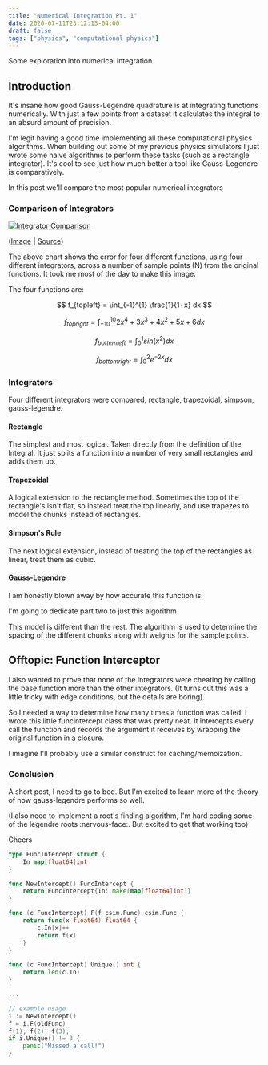 ```yaml
---
title: "Numerical Integration Pt. 1"
date: 2020-07-11T23:12:13-04:00
draft: false
tags: ["physics", "computational physics"]
---
```


Some exploration into numerical integration.

<!--more-->

## Introduction

It's insane how good Gauss-Legendre quadrature is at integrating functions numerically. With just a few points from a dataset it calculates the integral to an absurd amount of precision.

I'm legit having a good time implementing all these computational physics algorithms. When building out some of my previous physics simulators I just wrote some naive algorithms to perform these tasks (such as a rectangle integrator). It's cool to see just how much better a tool like Gauss-Legendre is comparatively.

In this post we'll compare the most popular numerical integrators

### Comparison of Integrators

[![Integrator Comparison](https://github.com/c0nrad/csim/blob/master/examples/integrate/integrate_example.png?raw=true)](https://github.com/c0nrad/csim/blob/master/examples/integrate/integrate_example.png?raw=true)

([Image](https://github.com/c0nrad/csim/blob/master/examples/integrate/integrate_example.png?raw=true) | [Source](https://github.com/c0nrad/csim/blob/master/examples/integrate/integrate_example.go))

The above chart shows the error for four different functions, using four different integrators, across a number of sample points (N) from the original functions. It took me most of the day to make this image.

The four functions are: 

$$ f_{topleft} = \int_{-1}^{1} \frac{1}{1+x} dx $$

$$ f_{topright} = \int_{-10}^{10} 2 x^4 + 3 x^3 + 4 x^2 + 5 x + 6 dx $$ 

$$ f_{bottemleft} = \int_{0}^{1} sin(x^2) dx $$ 

$$ f_{bottomright} = \int_{0}^{2} e^{-2x} dx $$ 

### Integrators

Four different integrators were compared, rectangle, trapezoidal, simpson, gauss-legendre.

#### Rectangle

The simplest and most logical. Taken directly from the definition of the Integral. It just splits a function into a number of very small rectangles and adds them up.

#### Trapezoidal

A logical extension to the rectangle method. Sometimes the top of the rectangle's isn't flat, so instead treat the top linearly, and use trapezes to model the chunks instead of rectangles.

#### Simpson's Rule

The next logical extension, instead of treating the top of the rectangles as linear, treat them as cubic. 

#### Gauss-Legendre

I am honestly blown away by how accurate this function is. 

I'm going to dedicate part two to just this algorithm.

This model is different than the rest. The algorithm is used to determine the spacing of the different chunks along with weights for the sample points.

## Offtopic: Function Interceptor 

I also wanted to prove that none of the integrators were cheating by calling the base function more than the other integrators. (It turns out this was a little tricky with edge conditions, but the details are boring).

So I needed a way to determine how many times a function was called. I wrote this little funcintercept class that was pretty neat. It intercepts every call the function and records the argument it receives by wrapping the original function in a closure.

I imagine I'll probably use a similar construct for caching/memoization.

### Conclusion

A short post, I need to go to bed. But I'm excited to learn more of the theory of how gauss-legendre performs so well.

(I also need to implement a root's finding algorithm, I'm hard coding some of the legendre roots :nervous-face:. But excited to get that working too)

Cheers

```go
type FuncIntercept struct {
	In map[float64]int
}

func NewIntercept() FuncIntercept {
	return FuncIntercept{In: make(map[float64]int)}
}

func (c FuncIntercept) F(f csim.Func) csim.Func {
	return func(x float64) float64 {
		c.In[x]++
		return f(x)
	}
}

func (c FuncIntercept) Unique() int {
	return len(c.In)
}

...

// example usage
i := NewIntercept()
f = i.F(oldFunc)
f(1); f(2); f(3);
if i.Unique() != 3 {
    panic("Missed a call!")
}
```